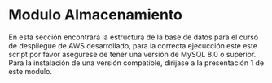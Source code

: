 # Modulo Almacenamiento

En esta sección encontrará la estructura de la base de datos para el curso de despliegue de AWS desarrollado, para la correcta ejecucción este este script por favor asegurese de tener una versión de MySQL 8.0 o superior.
Para la instalación de una versión compatible, dirijase a la presentación 1 de este modulo.

